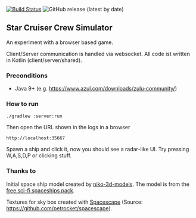 [![Build Status](https://img.shields.io/endpoint.svg?url=https%3A%2F%2Factions-badge.atrox.dev%2Fatrox%2Fsync-dotenv%2Fbadge&style=flat-square)](https://actions-badge.atrox.dev/atrox/sync-dotenv/goto) ![GitHub release (latest by date)](https://img.shields.io/github/v/release/weaselflink/star-cruiser?style=flat-square)

## Star Cruiser Crew Simulator

An experiment with a browser based game.

Client/Server communication is handled via websocket. 
All code ist written in Kotlin (client/server/shared).

### Preconditions

* Java 9+ (e.g. https://www.azul.com/downloads/zulu-community/)

### How to run

    ./gradlew :server:run
    
Then open the URL shown in the logs in a browser

    http://localhost:35667

Spawn a ship and click it, now you should see a radar-like UI.
Try pressing W,A,S,D,P or clicking stuff.

### Thanks to

Initial space ship model created by [niko-3d-models](https://niko-3d-models.itch.io). 
The model is from the [free sci-fi spaceships pack](https://niko-3d-models.itch.io/free-sc-fi-spaceships-pack).

Textures for sky box created with [Spacescape](http://wwwtyro.github.io/space-3d) 
(Source: https://github.com/petrocket/spacescape).

